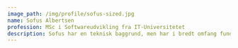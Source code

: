 ```yaml
---
image_path: /img/profile/sofus-sized.jpg
name: Sofus Albertsen
profession: MSc i Softwareudvikling fra IT-Universitetet
description: Sofus har en teknisk baggrund, men har i bredt omfang funderet sin interesse omkring de sociale aspekter af den tekniske udvikling, herunder emner som overvågning, tracking og data
---
```

